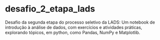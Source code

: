 # desafio_2_etapa_lads
Desafio da segunda etapa do processo seletivo da LADS:
Um notebook de introdução à análise de dados, com exercícios e atividades práticas, explorando tópicos, em python, como Pandas, NumPy e Matplotlib.
